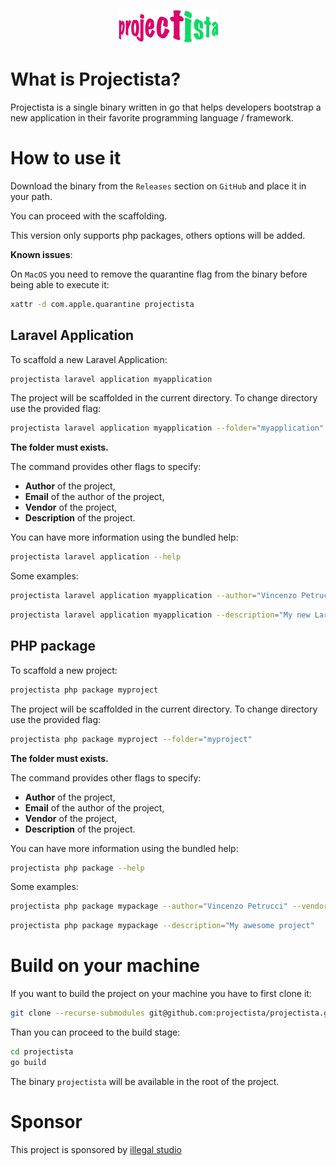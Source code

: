 <p align="center">
  <img src="https://github.com/projectista/static/blob/main/logo/projectista.png">
</p>

# What is Projectista?

Projectista is a single binary written in go that helps developers
bootstrap a new application in their favorite programming language / framework.

# How to use it

Download the binary from the `Releases` section on `GitHub` and place it in your path. 

You can proceed with the scaffolding. 

This version only supports php packages, others options will be added.

**Known issues**: 

On `MacOS` you need to remove the quarantine flag from the binary before being able to execute it:

```bash
xattr -d com.apple.quarantine projectista
```

## Laravel Application

To scaffold a new Laravel Application:

```bash
projectista laravel application myapplication
```

The project will be scaffolded in the current directory. To change directory use the provided flag:

```bash
projectista laravel application myapplication --folder="myapplication"
```

**The folder must exists.**

The command provides other flags to specify:

- **Author** of the project,
- **Email** of the author of the project,
- **Vendor** of the project,
- **Description** of the project.

You can have more information using the bundled help:

```bash
projectista laravel application --help
```

Some examples:

```bash
projectista laravel application myapplication --author="Vincenzo Petrucci" --vendor="illegal studio"
```

```bash
projectista laravel application myapplication --description="My new Laravel application"
```

## PHP package

To scaffold a new project: 

```bash
projectista php package myproject
```

The project will be scaffolded in the current directory. To change directory use the provided flag:

```bash
projectista php package myproject --folder="myproject"
```

**The folder must exists.**

The command provides other flags to specify: 

- **Author** of the project,
- **Email** of the author of the project,
- **Vendor** of the project,
- **Description** of the project.

You can have more information using the bundled help:

```bash
projectista php package --help
```

Some examples: 

```bash
projectista php package mypackage --author="Vincenzo Petrucci" --vendor="illegal studio"
```

```bash
projectista php package mypackage --description="My awesome project"
```

# Build on your machine

If you want to build the project on your machine you have to first clone it:

```bash
git clone --recurse-submodules git@github.com:projectista/projectista.git
```

Than you can proceed to the build stage:

```bash
cd projectista
go build
```

The binary `projectista` will be available in the root of the project.

# Sponsor

This project is sponsored by [illegal studio](https://illegal.studio)